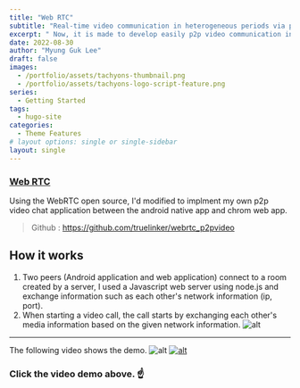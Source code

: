 ```yaml
---
title: "Web RTC"
subtitle: "Real-time video communication in heterogeneous periods via p2p."
excerpt: " Now, it is made to develop easily p2p video communication in browser through java script api. What I did as a personal project was to develop an android application by changing the web rtc open source. And communication is implemented between the android native application and the web application developed using the web rtc javascript api."
date: 2022-08-30
author: "Myung Guk Lee"
draft: false
images:
  - /portfolio/assets/tachyons-thumbnail.png
  - /portfolio/assets/tachyons-logo-script-feature.png
series:
  - Getting Started
tags:
  - hugo-site
categories:
  - Theme Features
# layout options: single or single-sidebar
layout: single
---
```


### [Web RTC](https://github.com/truelinker/webrtc_p2pvideo)
Using the WebRTC open source, I'd modified to implment my own p2p video chat application between the android native app and chrom web app.
> Github : https://github.com/truelinker/webrtc_p2pvideo

## How it works
1. Two peers (Android application and web application) connect to a room created by a server, I used a Javascript web server using node.js and exchange information such as each other's network information (ip, port).
2.  When starting a video call, the call starts by exchanging each other's media information based on the given network information.
![alt](/images/blog/howWebRTCworks.jpg)
---
The following video shows the demo. 
![alt](/images/blog/WebRTCDemo2.jpg)
[![alt](/images/blog/webrtc_demo.jpg)](https://www.youtube.com/watch?v=PuphKiK7xmE "Demo Video")
### Click the video demo above. ☝️

